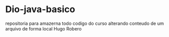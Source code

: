 # Dio-java-basico

repositoria para amazerna todo codigo do curso
alterando conteudo de um arquivo de forma local Hugo Robero
